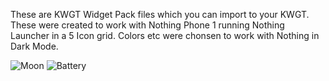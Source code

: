 These are KWGT Widget Pack files which you can import to your KWGT. These were created to work with Nothing Phone 1 running Nothing Launcher in a 5 Icon grid. Colors etc were chonsen to work with Nothing in Dark Mode.


![Moon](https://github.com/rjwarrier/KWGT-Widgets/assets/158247545/ea2e76dd-c3e1-40d5-8590-fcd28da32928)
![Battery](https://github.com/rjwarrier/KWGT-Widgets/assets/158247545/48535839-a1b0-4f66-88db-a9647424e81d)
